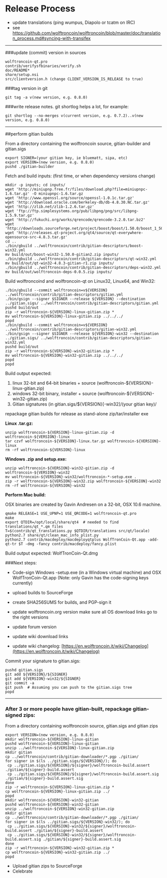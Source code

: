 Release Process
====================

* update translations (ping wumpus, Diapolo or tcatm on IRC)
* see https://github.com/wolftroncoin/wolftroncoin/blob/master/doc/translation_process.md#syncing-with-transifex

* * *

###update (commit) version in sources


	wolftroncoin-qt.pro
	contrib/verifysfbinaries/verify.sh
	doc/README*
	share/setup.nsi
	src/clientversion.h (change CLIENT_VERSION_IS_RELEASE to true)

###tag version in git

	git tag -a v(new version, e.g. 0.8.0)

###write release notes. git shortlog helps a lot, for example:

	git shortlog --no-merges v(current version, e.g. 0.7.2)..v(new version, e.g. 0.8.0)

* * *

##perform gitian builds

 From a directory containing the wolftroncoin source, gitian-builder and gitian.sigs
  
	export SIGNER=(your gitian key, ie bluematt, sipa, etc)
	export VERSION=(new version, e.g. 0.8.0)
	pushd ./gitian-builder

 Fetch and build inputs: (first time, or when dependency versions change)

	mkdir -p inputs; cd inputs/
	wget 'http://miniupnp.free.fr/files/download.php?file=miniupnpc-1.6.tar.gz' -O miniupnpc-1.6.tar.gz
	wget 'http://www.openssl.org/source/openssl-1.0.1c.tar.gz'
	wget 'http://download.oracle.com/berkeley-db/db-4.8.30.NC.tar.gz'
	wget 'http://zlib.net/zlib-1.2.6.tar.gz'
	wget 'ftp://ftp.simplesystems.org/pub/libpng/png/src/libpng-1.5.9.tar.gz'
	wget 'http://fukuchi.org/works/qrencode/qrencode-3.2.0.tar.bz2'
	wget 'http://downloads.sourceforge.net/project/boost/boost/1.50.0/boost_1_50_0.tar.bz2'
	wget 'http://releases.qt-project.org/qt4/source/qt-everywhere-opensource-src-4.8.3.tar.gz'
	cd ..
	./bin/gbuild ../wolftroncoin/contrib/gitian-descriptors/boost-win32.yml
	mv build/out/boost-win32-1.50.0-gitian2.zip inputs/
	./bin/gbuild ../wolftroncoin/contrib/gitian-descriptors/qt-win32.yml
	mv build/out/qt-win32-4.8.3-gitian-r1.zip inputs/
	./bin/gbuild ../wolftroncoin/contrib/gitian-descriptors/deps-win32.yml
	mv build/out/wolftroncoin-deps-0.0.5.zip inputs/

 Build wolftroncoind and wolftroncoin-qt on Linux32, Linux64, and Win32:
  
	./bin/gbuild --commit wolftroncoin=v${VERSION} ../wolftroncoin/contrib/gitian-descriptors/gitian.yml
	./bin/gsign --signer $SIGNER --release ${VERSION} --destination ../gitian.sigs/ ../wolftroncoin/contrib/gitian-descriptors/gitian.yml
	pushd build/out
	zip -r wolftroncoin-${VERSION}-linux-gitian.zip *
	mv wolftroncoin-${VERSION}-linux-gitian.zip ../../../
	popd
	./bin/gbuild --commit wolftroncoin=v${VERSION} ../wolftroncoin/contrib/gitian-descriptors/gitian-win32.yml
	./bin/gsign --signer $SIGNER --release ${VERSION}-win32 --destination ../gitian.sigs/ ../wolftroncoin/contrib/gitian-descriptors/gitian-win32.yml
	pushd build/out
	zip -r wolftroncoin-${VERSION}-win32-gitian.zip *
	mv wolftroncoin-${VERSION}-win32-gitian.zip ../../../
	popd
	popd

  Build output expected:

  1. linux 32-bit and 64-bit binaries + source (wolftroncoin-${VERSION}-linux-gitian.zip)
  2. windows 32-bit binary, installer + source (wolftroncoin-${VERSION}-win32-gitian.zip)
  3. Gitian signatures (in gitian.sigs/${VERSION}[-win32]/(your gitian key)/

repackage gitian builds for release as stand-alone zip/tar/installer exe

**Linux .tar.gz:**

	unzip wolftroncoin-${VERSION}-linux-gitian.zip -d wolftroncoin-${VERSION}-linux
	tar czvf wolftroncoin-${VERSION}-linux.tar.gz wolftroncoin-${VERSION}-linux
	rm -rf wolftroncoin-${VERSION}-linux

**Windows .zip and setup.exe:**

	unzip wolftroncoin-${VERSION}-win32-gitian.zip -d wolftroncoin-${VERSION}-win32
	mv wolftroncoin-${VERSION}-win32/wolftroncoin-*-setup.exe .
	zip -r wolftroncoin-${VERSION}-win32.zip wolftroncoin-${VERSION}-win32
	rm -rf wolftroncoin-${VERSION}-win32

**Perform Mac build:**

  OSX binaries are created by Gavin Andresen on a 32-bit, OSX 10.6 machine.

	qmake RELEASE=1 USE_UPNP=1 USE_QRCODE=1 wolftroncoin-qt.pro
	make
	export QTDIR=/opt/local/share/qt4  # needed to find translations/qt_*.qm files
	T=$(contrib/qt_translations.py $QTDIR/translations src/qt/locale)
	python2.7 share/qt/clean_mac_info_plist.py
	python2.7 contrib/macdeploy/macdeployqtplus WolfTronCoin-Qt.app -add-qt-tr $T -dmg -fancy contrib/macdeploy/fancy.plist

 Build output expected: WolfTronCoin-Qt.dmg

###Next steps:

* Code-sign Windows -setup.exe (in a Windows virtual machine) and
  OSX WolfTronCoin-Qt.app (Note: only Gavin has the code-signing keys currently)

* upload builds to SourceForge

* create SHA256SUMS for builds, and PGP-sign it

* update wolftroncoin.org version
  make sure all OS download links go to the right versions

* update forum version

* update wiki download links

* update wiki changelog: [https://en.wolftroncoin.it/wiki/Changelog](https://en.wolftroncoin.it/wiki/Changelog)

Commit your signature to gitian.sigs:

	pushd gitian.sigs
	git add ${VERSION}/${SIGNER}
	git add ${VERSION}-win32/${SIGNER}
	git commit -a
	git push  # Assuming you can push to the gitian.sigs tree
	popd

-------------------------------------------------------------------------

### After 3 or more people have gitian-built, repackage gitian-signed zips:

From a directory containing wolftroncoin source, gitian.sigs and gitian zips

	export VERSION=(new version, e.g. 0.8.0)
	mkdir wolftroncoin-${VERSION}-linux-gitian
	pushd wolftroncoin-${VERSION}-linux-gitian
	unzip ../wolftroncoin-${VERSION}-linux-gitian.zip
	mkdir gitian
	cp ../wolftroncoin/contrib/gitian-downloader/*.pgp ./gitian/
	for signer in $(ls ../gitian.sigs/${VERSION}/); do
	 cp ../gitian.sigs/${VERSION}/${signer}/wolftroncoin-build.assert ./gitian/${signer}-build.assert
	 cp ../gitian.sigs/${VERSION}/${signer}/wolftroncoin-build.assert.sig ./gitian/${signer}-build.assert.sig
	done
	zip -r wolftroncoin-${VERSION}-linux-gitian.zip *
	cp wolftroncoin-${VERSION}-linux-gitian.zip ../
	popd
	mkdir wolftroncoin-${VERSION}-win32-gitian
	pushd wolftroncoin-${VERSION}-win32-gitian
	unzip ../wolftroncoin-${VERSION}-win32-gitian.zip
	mkdir gitian
	cp ../wolftroncoin/contrib/gitian-downloader/*.pgp ./gitian/
	for signer in $(ls ../gitian.sigs/${VERSION}-win32/); do
	 cp ../gitian.sigs/${VERSION}-win32/${signer}/wolftroncoin-build.assert ./gitian/${signer}-build.assert
	 cp ../gitian.sigs/${VERSION}-win32/${signer}/wolftroncoin-build.assert.sig ./gitian/${signer}-build.assert.sig
	done
	zip -r wolftroncoin-${VERSION}-win32-gitian.zip *
	cp wolftroncoin-${VERSION}-win32-gitian.zip ../
	popd

- Upload gitian zips to SourceForge
- Celebrate 
